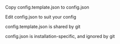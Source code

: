 Copy config.template.json to config.json

Edit config.json to suit your config

config.template.json is shared by git

config.json is installation-specific, and ignored by git

